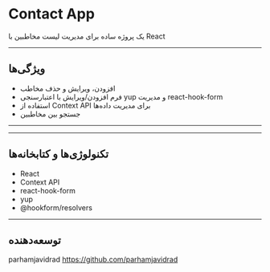 # Contact App

یک پروژه ساده برای مدیریت لیست مخاطبین با React

---

## ویژگی‌ها

- افزودن، ویرایش و حذف مخاطب
- فرم افزودن/ویرایش با اعتبارسنجی yup و مدیریت react-hook-form
- استفاده از Context API برای مدیریت داده‌ها
- جستجو بین مخاطبین

---



---

## تکنولوژی‌ها و کتابخانه‌ها

- React
- Context API
- react-hook-form
- yup
- @hookform/resolvers

---

## توسعه‌دهنده

parhamjavidrad
https://github.com/parhamjavidrad